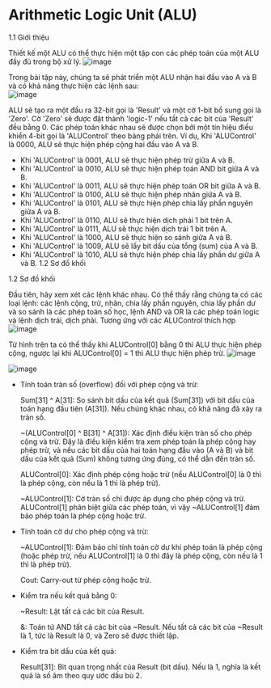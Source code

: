 # Arithmetic Logic Unit (ALU)

1.1 Giới thiệu

Thiết kế một ALU có thể thực hiện một tập con các phép toán của một ALU đầy đủ trong bộ xử lý.
![image](https://github.com/user-attachments/assets/fd2fe5a9-e9b1-4357-81ff-46580c90a949)

                                        
Trong bài tập này, chúng ta sẽ phát triển một ALU nhận hai đầu vào A và B và có khả năng thực hiện các lệnh sau:		
![image](https://github.com/user-attachments/assets/757458dd-7aa6-49b7-9141-3141e2b643e5)

ALU sẽ tạo ra một đầu ra 32-bit gọi là 'Result' và một cờ 1-bit bổ sung gọi là 'Zero'. Cờ 'Zero' sẽ được đặt thành 'logic-1' nếu tất cả các bit của 'Result' đều bằng 0. Các phép toán khác nhau sẽ được chọn bởi một tín hiệu điều khiển 4-bit gọi là 'ALUControl' theo bảng phái trên. 
Ví dụ,  Khi 'ALUControl' là 0000, ALU sẽ thực hiện phép cộng hai đầu vào A và B.
 - Khi 'ALUControl' là 0001, ALU sẽ thực hiện phép trừ giữa A và B.
 - Khi 'ALUControl' là 0010, ALU sẽ thực hiện phép toán AND bit giữa A và B.
 - Khi 'ALUControl' là 0011, ALU sẽ thực hiện phép toán OR bit giữa A và B.
 - Khi 'ALUControl' là 0100, ALU sẽ thực hiện phép nhân giữa A và B.
 - Khi 'ALUControl' là 0101, ALU sẽ thực hiện phép chia lấy phần nguyên giữa A và B.
 - Khi 'ALUControl' là 0110, ALU sẽ thực hiện dịch phải 1 bit trên A.
 - Khi 'ALUControl' là 0111, ALU sẽ thực hiện dịch trái 1 bit trên A.
 - Khi 'ALUControl' là 1000, ALU sẽ thực hiện so sánh giữa A và B.	
 - Khi 'ALUControl' là 1009, ALU sẽ lấy bit dấu của tổng (sum) của A và B.
 - Khi 'ALUControl' là 1010, ALU sẽ thực hiện phép chia lấy phần dư giữa A và B.                                                     1.2 Sơ đồ khối
 
1.2 Sơ đồ khối

Đầu tiên, hãy xem xét các lệnh khác nhau. Có thể thấy rằng chúng ta có các loại lệnh: các lệnh cộng, trừ, nhân, chia lấy phần nguyên, chia lấy phần dư và so sánh là các phép toán số học, lệnh AND và OR là các phép toán logic và lệnh dịch trái, dịch phải. Tương ứng với các ALUControl thích hợp
![image](https://github.com/user-attachments/assets/8e0dd8f5-494d-485d-909e-2eaf50d99b55)

Từ hình trên ta có thể thấy khi ALUControl[0] bằng 0 thì ALU thực hiện phép cộng, ngược lại khi ALUControl[0] = 1 thì ALU thực hiện phép trừ.
![image](https://github.com/user-attachments/assets/359789c1-98e3-4d9c-bd28-7636b5170a96)


 ![image](https://github.com/user-attachments/assets/3c02b11e-8ab6-41c5-adcf-7abab94b69a5)

- Tính toán tràn số (overflow) đối với phép cộng và trừ:
  
  	Sum[31] ^ A[31]: So sánh bit dấu của kết quả (Sum[31]) với bit dấu của toán hạng đầu tiên (A[31]). Nếu chúng khác nhau, có khả năng đã xảy ra tràn số.
  
  	~(ALUControl[0] ^ B[31] ^ A[31]): Xác định điều kiện tràn số cho phép cộng và trừ. Đây là điều kiện kiểm tra xem phép toán là phép cộng hay phép trừ, và nếu các bit dấu của hai toán hạng đầu vào (A và B) và bit dấu của kết quả (Sum) không tương ứng đúng, có thể dẫn đến tràn số.
  
	ALUControl[0]: Xác định phép cộng hoặc trừ (nếu ALUControl[0] là 0 thì là phép cộng, còn nếu là 1 thì là phép trừ).
  
  	~ALUControl[1]: Cờ tràn số chỉ được áp dụng cho phép cộng và trừ. ALUControl[1] phân biệt giữa các phép toán, vì vậy ~ALUControl[1] đảm bảo phép toán là phép cộng hoặc trừ.
  
- Tính toán cờ dư cho phép cộng và trừ:

  	~ALUControl[1]: Đảm bảo chỉ tính toán cờ dư khi phép toán là phép cộng (hoặc phép trừ, nếu ALUControl[1] là 0 thì đây là phép cộng, còn nếu là 1 thì là phép trừ).
  
  	Cout: Carry-out từ phép cộng hoặc trừ.

- Kiểm tra nếu kết quả bằng 0:
  
  	~Result: Lật tất cả các bit của Result.
  
  	&: Toán tử AND tất cả các bit của ~Result. Nếu tất cả các bit của ~Result là 1, tức là Result là 0, và Zero sẽ được thiết lập.

- Kiểm tra bit dấu của kết quả:
  
  	Result[31]: Bit quan trọng nhất của Result (bit dấu). Nếu là 1, nghĩa là kết quả là số âm theo quy ước dấu bù 2.
